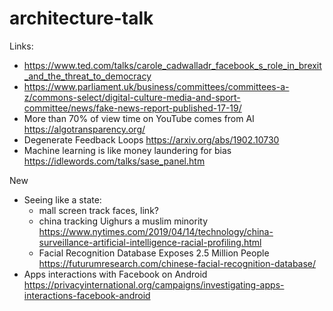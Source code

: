 # architecture-talk

Links:
 - https://www.ted.com/talks/carole_cadwalladr_facebook_s_role_in_brexit_and_the_threat_to_democracy
 - https://www.parliament.uk/business/committees/committees-a-z/commons-select/digital-culture-media-and-sport-committee/news/fake-news-report-published-17-19/
 - More than 70% of view time on YouTube comes from AI https://algotransparency.org/
 - Degenerate Feedback Loops https://arxiv.org/abs/1902.10730
 - Machine learning is like money laundering for bias https://idlewords.com/talks/sase_panel.htm

New
 - Seeing like a state: 
   - mall screen track faces, link?
   - china tracking Uighurs a muslim minority https://www.nytimes.com/2019/04/14/technology/china-surveillance-artificial-intelligence-racial-profiling.html
   - Facial Recognition Database Exposes 2.5 Million People https://futurumresearch.com/chinese-facial-recognition-database/
 - Apps interactions with Facebook on Android https://privacyinternational.org/campaigns/investigating-apps-interactions-facebook-android
